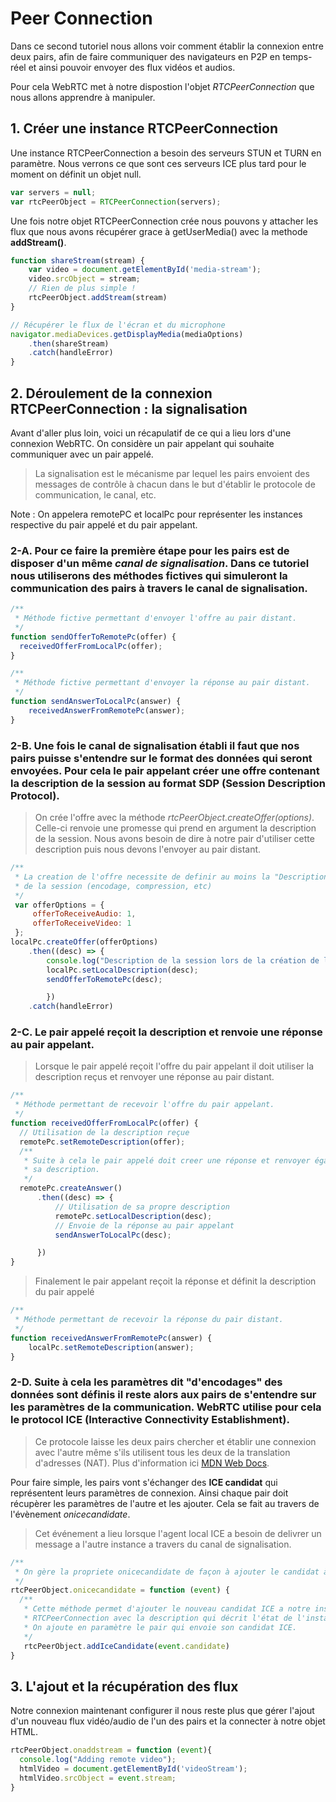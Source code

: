 # Peer Connection
Dans ce second tutoriel nous allons voir comment établir la connexion entre deux pairs, afin de faire communiquer des navigateurs en P2P en temps-réel et ainsi pouvoir envoyer des flux vidéos et audios.

Pour cela WebRTC met à notre dispostion l'objet *RTCPeerConnection* que nous allons apprendre à manipuler.

## 1. Créer une instance RTCPeerConnection
Une instance RTCPeerConnection a besoin des serveurs STUN et TURN en paramètre. Nous verrons ce que sont ces serveurs ICE plus tard pour le moment on définit un objet null.

```js
var servers = null;
var rtcPeerObject = RTCPeerConnection(servers);
 ```

Une fois notre objet RTCPeerConnection crée nous pouvons y attacher les flux que nous avons récupérer grace à
getUserMedia() avec la methode **addStream()**.

```js
function shareStream(stream) {
    var video = document.getElementById('media-stream');
    video.srcObject = stream;
    // Rien de plus simple !
    rtcPeerObject.addStream(stream)
}

// Récupérer le flux de l'écran et du microphone
navigator.mediaDevices.getDisplayMedia(mediaOptions)
    .then(shareStream)
    .catch(handleError)
}
```

## 2. Déroulement de la connexion RTCPeerConnection : la signalisation
Avant d'aller plus loin, voici un récapulatif de ce qui a lieu lors d'une connexion
WebRTC. On considère un pair appelant qui souhaite communiquer avec un pair appelé.

> La signalisation est le mécanisme par lequel les pairs envoient des messages de
> contrôle à chacun dans le but d'établir le protocole de communication, le canal, etc.

Note : On appelera remotePC et localPc pour représenter les instances respective du
pair appelé et du pair appelant.

### 2-A. Pour ce faire la première étape pour les pairs est de disposer d'un même *canal de signalisation*. Dans ce tutoriel nous utiliserons des méthodes fictives qui simuleront la communication des pairs à travers le canal de signalisation.
```js
/**
 * Méthode fictive permettant d'envoyer l'offre au pair distant.
 */
function sendOfferToRemotePc(offer) {
  receivedOfferFromLocalPc(offer);
}

/**
 * Méthode fictive permettant d'envoyer la réponse au pair distant.
 */
function sendAnswerToLocalPc(answer) {
    receivedAnswerFromRemotePc(answer);
}
```

### 2-B. Une fois le canal de signalisation établi il faut que nos pairs puisse s'entendre sur le format des données qui seront envoyées. Pour cela le pair appelant créer une **offre** contenant la description de la session au format SDP (Session Description Protocol).
> On crée l'offre avec la méthode *rtcPeerObject.createOffer(options)*.
> Celle-ci renvoie une promesse qui prend en argument la description de la session.
> Nous avons besoin de dire à notre pair d'utiliser cette description puis nous devons l'envoyer au pair
> distant.

```js
/**
 * La creation de l'offre necessite de definir au moins la "Description"
 * de la session (encodage, compression, etc)
 */
 var offerOptions = {
     offerToReceiveAudio: 1,
     offerToReceiveVideo: 1
 };
localPc.createOffer(offerOptions)
    .then((desc) => {
        console.log("Description de la session lors de la création de l'offre : ", desc);
        localPc.setLocalDescription(desc);
        sendOfferToRemotePc(desc);

        })
    .catch(handleError)
```

### 2-C. Le pair appelé reçoit la description et renvoie une **réponse** au pair appelant.
> Lorsque le pair appelé reçoit l'offre du pair appelant il doit utiliser la description reçus et renvoyer
> une réponse au pair distant.

```js
/**
 * Méthode permettant de recevoir l'offre du pair appelant.
 */
function receivedOfferFromLocalPc(offer) {
  // Utilisation de la description reçue
  remotePc.setRemoteDescription(offer);
  /**
   * Suite à cela le pair appelé doit creer une réponse et renvoyer également
   * sa description.
   */
  remotePc.createAnswer()
      .then((desc) => {
          // Utilisation de sa propre description
          remotePc.setLocalDescription(desc);
          // Envoie de la réponse au pair appelant
          sendAnswerToLocalPc(desc);

      })
}
```

> Finalement le pair appelant reçoit la réponse et définit la description du pair appelé

```js
/**
 * Méthode permettant de recevoir la réponse du pair distant.
 */
function receivedAnswerFromRemotePc(answer) {
    localPc.setRemoteDescription(answer);
}
```

### 2-D. Suite à cela les paramètres dit "d'encodages" des données sont définis il reste alors aux pairs de s'entendre sur les paramètres de la communication. WebRTC utilise pour cela le protocol ICE (Interactive Connectivity Establishment).
> Ce protocole laisse les deux pairs chercher et établir une connexion avec l'autre même
> s'ils utilisent tous les deux de la translation d'adresses (NAT).
> Plus d'information ici [MDN Web Docs](https://developer.mozilla.org/fr/docs/Glossary/ICE).

Pour faire simple, les pairs vont s'échanger des **ICE candidat** qui représentent leurs paramètres de connexion.
Ainsi chaque pair doit récupèrer les paramètres de l'autre et les ajouter.
Cela se fait au travers de l'évènement *onicecandidate*.
> Cet événement a lieu lorsque l'agent local ICE a besoin de delivrer un message a l'autre instance a travers
du canal de signalisation.

```js
/**
 * On gère la propriete onicecandidate de façon à ajouter le candidat à notre instance
 */
rtcPeerObject.onicecandidate = function (event) {
  /**
   * Cette méthode permet d'ajouter le nouveau candidat ICE a notre instance
   * RTCPeerConnection avec la description qui décrit l'état de l'instance distante.
   * On ajoute en paramètre le pair qui envoie son candidat ICE.
   */
   rtcPeerObject.addIceCandidate(event.candidate)
}
```


## 3. L'ajout et la récupération des flux
Notre connexion maintenant configurer il nous reste plus que gérer l'ajout d'un nouveau flux vidéo/audio
de l'un des pairs et la connecter à notre objet HTML.

```js
rtcPeerObject.onaddstream = function (event){
  console.log("Adding remote video");
  htmlVideo = document.getElementById('videoStream');
  htmlVideo.srcObject = event.stream;
}
```
